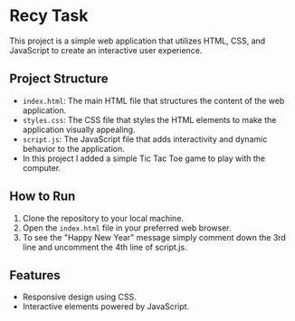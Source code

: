 # Recy Task

This project is a simple web application that utilizes HTML, CSS, and JavaScript to create an interactive user experience.

## Project Structure

- `index.html`: The main HTML file that structures the content of the web application.
- `styles.css`: The CSS file that styles the HTML elements to make the application visually appealing.
- `script.js`: The JavaScript file that adds interactivity and dynamic behavior to the application.
- In this project I added a simple Tic Tac Toe game to play with the computer.

## How to Run

1. Clone the repository to your local machine.
2. Open the `index.html` file in your preferred web browser.
3. To see the "Happy New Year" message simply comment down the 3rd line and uncomment the 4th line of script.js.

## Features

- Responsive design using CSS.
- Interactive elements powered by JavaScript.
